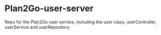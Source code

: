 # Plan2Go-user-server
Repo for the Plan2Go user service, including the user class, userController, userService and userRepository.
